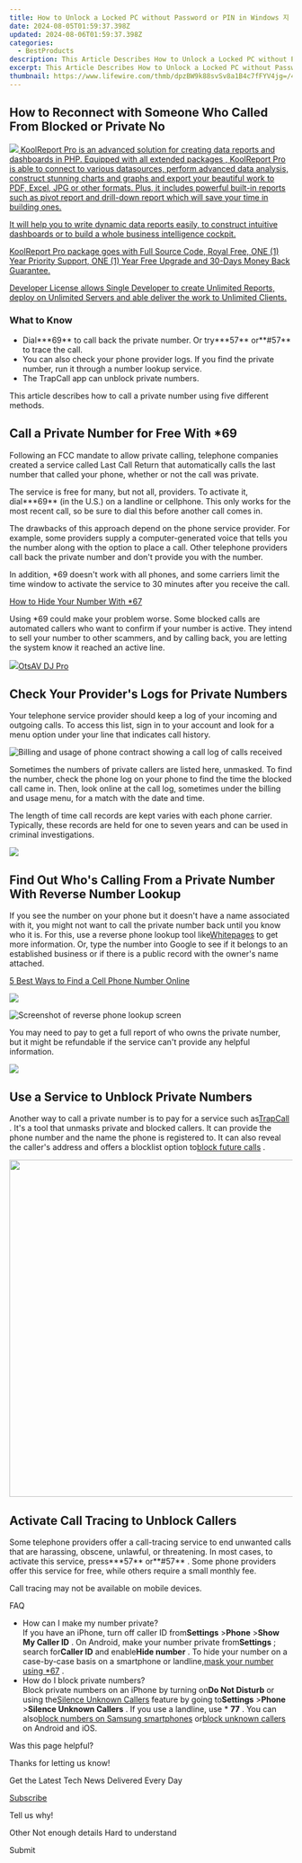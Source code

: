 ```yaml
---
title: How to Unlock a Locked PC without Password or PIN in Windows 지
date: 2024-08-05T01:59:37.398Z
updated: 2024-08-06T01:59:37.398Z
categories:
  - BestProducts
description: This Article Describes How to Unlock a Locked PC without Password or PIN in Windows 지
excerpt: This Article Describes How to Unlock a Locked PC without Password or PIN in Windows 지
thumbnail: https://www.lifewire.com/thmb/dpzBW9k88svSv8a1B4c7fFYV4jg=/400x300/filters:no_upscale():max_bytes(150000):strip_icc():format(webp)/windows-10-pin-6a1d90ac402b41cf89828f032d8a4946.jpg
---
```


## How to Reconnect with Someone Who Called From Blocked or Private No
<!-- affiliate ads begin -->
<a href="https://secure.2checkout.com/order/checkout.php?PRODS=4737285&QTY=1&AFFILIATE=108875&CART=1"><img src="https://secure.avangate.com/images/merchant/b2f83c409ce63012229fb9cd465bdcfe/products/copy_reporting_system.png" border="0">  KoolReport Pro  is an advanced solution for creating data reports and dashboards in PHP. Equipped with all  extended packages , KoolReport Pro is able to connect to various datasources, perform advanced data analysis, construct stunning charts and graphs and export your beautiful work to PDF, Excel, JPG or other formats. Plus, it includes powerful built-in reports such as pivot report and drill-down report which will save your time in building ones. 

 It will help you to write dynamic data reports easily, to construct intuitive dashboards or to build a whole business intelligence cockpit. 

  KoolReport Pro  package goes with Full Source Code, Royal Free, ONE (1) Year Priority Support, ONE (1) Year Free Upgrade and 30-Days Money Back Guarantee. 

  Developer License  allows  Single Developer  to create Unlimited Reports, deploy on Unlimited Servers and able deliver the work to Unlimited Clients. </a>
<!-- affiliate ads end -->
### What to Know

* Dial**\*69** to call back the private number. Or try**\*57** or**#57** to trace the call.
* You can also check your phone provider logs. If you find the private number, run it through a number lookup service.
* The TrapCall app can unblock private numbers.

 This article describes how to call a private number using five different methods.

## Call a Private Number for Free With \*69

 Following an FCC mandate to allow private calling, telephone companies created a service called Last Call Return that automatically calls the last number that called your phone, whether or not the call was private.

 The service is free for many, but not all, providers. To activate it, dial**\*69** (in the U.S.) on a landline or cellphone. This only works for the most recent call, so be sure to dial this before another call comes in.

 The drawbacks of this approach depend on the phone service provider. For example, some providers supply a computer-generated voice that tells you the number along with the option to place a call. Other telephone providers call back the private number and don't provide you with the number.

 In addition, \*69 doesn't work with all phones, and some carriers limit the time window to activate the service to 30 minutes after you receive the call.

[How to Hide Your Number With *67](https://www.lifewire.com/hide-your-number-with-star-67-4154833)

 Using \*69 could make your problem worse. Some blocked calls are automated callers who want to confirm if your number is active. They intend to sell your number to other scammers, and by calling back, you are letting the system know it reached an active line.

<!-- affiliate ads begin -->
<a href="https://otszone.ots7.com/order/checkout.php?PRODS=4713321&QTY=1&AFFILIATE=108875&CART=1"><img src="https://green.ots7.com/screenshots/OtsAV/OtsAVDJ1.90-300x188.jpg" border="0">OtsAV DJ Pro</a>
<!-- affiliate ads end -->
## Check Your Provider's Logs for Private Numbers

 Your telephone service provider should keep a log of your incoming and outgoing calls. To access this list, sign in to your account and look for a menu option under your line that indicates call history.

![Billing and usage of phone contract showing a call log of calls received](https://www.lifewire.com/thmb/gfb4OsbEE3JplxnPm45hPmBOtlA=/1500x0/filters:no_upscale():max_bytes(150000):strip_icc():format(webp)/incoming_outgoing_calls-5b339731c9e77c0037fc1fa2.jpg)

 Sometimes the numbers of private callers are listed here, unmasked. To find the number, check the phone log on your phone to find the time the blocked call came in. Then, look online at the call log, sometimes under the billing and usage menu, for a match with the date and time.

 The length of time call records are kept varies with each phone carrier. Typically, these records are held for one to seven years and can be used in criminal investigations.

<!-- affiliate ads begin -->
<a href="https://store.nero.com/order/checkout.php?PRODS=42296740&QTY=1&AFFILIATE=108875&CART=1"><img src="https://www.nero.com/nero-com-wAssets/img/banners/2023/biu/Nero_BackItUp_Screen_2.webp" border="0"></a>
<!-- affiliate ads end -->
## Find Out Who's Calling From a Private Number With Reverse Number Lookup

 If you see the number on your phone but it doesn't have a name associated with it, you might not want to call the private number back until you know who it is. For this, use a reverse phone lookup tool like[Whitepages](https://www.whitepages.com/reverse-phone) to get more information. Or, type the number into Google to see if it belongs to an established business or if there is a public record with the owner's name attached.

[5 Best Ways to Find a Cell Phone Number Online](https://www.lifewire.com/ways-to-find-a-cell-phone-number-online-3482156)

<!-- affiliate ads begin -->
<a href="https://shop.manycam.com/order/checkout.php?PRODS=17728032&QTY=1&AFFILIATE=108875&CART=1"><img src="https://secure.avangate.com/images/merchant/8230bea7d54bcdf99cdfe85cb07313d5/mcaffbanner920x120.png" border="0"></a>
<!-- affiliate ads end -->
![Screenshot of reverse phone lookup screen](https://www.lifewire.com/thmb/MVXJrVxE1C3iPceBiKRWJnsFngY=/1500x0/filters:no_upscale():max_bytes(150000):strip_icc():format(webp)/ScreenShot2018-06-26at8.35.56PM-5b32dc4ac9e77c0037cefcec.png)

 You may need to pay to get a full report of who owns the private number, but it might be refundable if the service can't provide any helpful information.

<!-- affiliate ads begin -->
<a href="https://shop.copernic.com/order/checkout.php?PRODS=41033101&QTY=1&AFFILIATE=108875&CART=1"><img src="https://secure.2checkout.com/images/merchant/8d30aa96e72440759f74bd2306c1fa3d/Copernic-2023-Affiliate-728x90-Elite.png" border="0"></a>
<!-- affiliate ads end -->
## Use a Service to Unblock Private Numbers

 Another way to call a private number is to pay for a service such as[TrapCall](https://www.trapcall.com/) . It's a tool that unmasks private and blocked callers. It can provide the phone number and the name the phone is registered to. It can also reveal the caller's address and offers a blocklist option to[block future calls](https://www.lifewire.com/top-call-blocking-app-for-smartphones-4050085) .

<!-- affiliate ads begin -->
<a href="https://unicoeye.pxf.io/c/5597632/2084399/18498" target="_top" id="2084399"><img src="//a.impactradius-go.com/display-ad/18498-2084399" border="0" alt="" width="1125" height="600"/></a><img height="0" width="0" src="https://imp.pxf.io/i/5597632/2084399/18498" style="position:absolute;visibility:hidden;" border="0" />
<!-- affiliate ads end -->
## Activate Call Tracing to Unblock Callers

 Some telephone providers offer a call-tracing service to end unwanted calls that are harassing, obscene, unlawful, or threatening. In most cases, to activate this service, press**\*57** or**#57** . Some phone providers offer this service for free, while others require a small monthly fee.

Call tracing may not be available on mobile devices.

 FAQ

* How can I make my number private?  
 If you have an iPhone, turn off caller ID from**Settings** \>**Phone** \>**Show My Caller ID** . On Android, make your number private from**Settings** ; search for**Caller ID** and enable**Hide number** . To hide your number on a case-by-case basis on a smartphone or landline,[mask your number using *67](https://www.lifewire.com/hide-your-number-with-star-67-4154833) .
* How do I block private numbers?  
 Block private numbers on an iPhone by turning on**Do Not Disturb** or using the[Silence Unknown Callers](https://www.lifewire.com/silence-unknown-callers-on-iphone-5186841) feature by going to**Settings** \>**Phone** \>**Silence Unknown Callers** . If you use a landline, use \* **77** . You can also[block numbers on Samsung smartphones](https://www.lifewire.com/how-to-block-a-number-on-samsung-galaxy-4173185) or[block unknown callers](https://www.lifewire.com/how-to-block-your-cell-phone-number-from-caller-id-577580) on Android and iOS.

Was this page helpful?

Thanks for letting us know!

 Get the Latest Tech News Delivered Every Day

[Subscribe](https://www.lifewire.com/#)

Tell us why!

 Other  Not enough details  Hard to understand

 Submit

<ins class="adsbygoogle"
     style="display:block"
     data-ad-format="autorelaxed"
     data-ad-client="ca-pub-7571918770474297"
     data-ad-slot="1223367746"></ins>



<ins class="adsbygoogle"
     style="display:block"
     data-ad-client="ca-pub-7571918770474297"
     data-ad-slot="8358498916"
     data-ad-format="auto"
     data-full-width-responsive="true"></ins>

